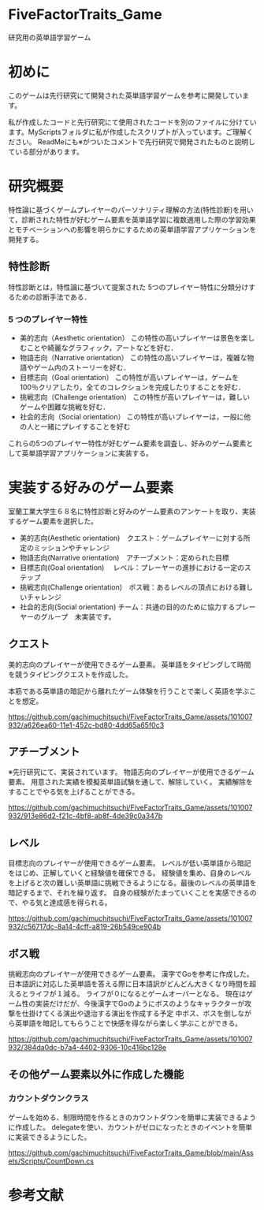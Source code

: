 # FiveFactorTraits_Game
研究用の英単語学習ゲーム
# 初めに
このゲームは先行研究にて開発された英単語学習ゲームを参考に開発しています。

私が作成したコードと先行研究にて使用されたコードを別のファイルに分けています。MyScriptsフォルダに私が作成したスクリプトが入っています。ご理解ください。
ReadMeにも※がついたコメントで先行研究で開発されたものと説明している部分があります。
# 研究概要
特性論に基づくゲームプレイヤーのパーソナリティ理解の方法(特性診断)を用いて，診断された特性が好むゲーム要素を英単語学習に複数適用した際の学習効果とモチベーションへの影響を明らかにするための英単語学習アプリケーションを開発する。
## 特性診断
特性診断とは，特性論に基づいて提案された 5つのプレイヤー特性に分類分けするための診断手法である．
### 5 つのプレイヤー特性
- 美的志向（Aesthetic orientation）
この特性の高いプレイヤーは景色を楽しむことや綺麗なグラフィック，アートなどを好む．
- 物語志向（Narrative orientation）
この特性の高いプレイヤーは，複雑な物語やゲーム内のストーリーを好む．
- 目標志向（Goal orientation）
この特性が高いプレイヤーは，ゲームを 100％クリアしたり，全てのコレクションを完成したりすることを好む．
- 挑戦志向（Challenge orientation）
この特性が高いプレイヤーは，難しいゲームや困難な挑戦を好む．
- 社会的志向（Social orientation）
この特性が高いプレイヤーは，一般に他の人と一緒にプレイすることを好む

これらの5つのプレイヤー特性が好むゲーム要素を調査し、好みのゲーム要素として英単語学習アプリケーションに実装する。
# 実装する好みのゲーム要素
室蘭工業大学生６８名に特性診断と好みのゲーム要素のアンケートを取り、実装するゲーム要素を選択した。
- 美的志向(Aesthetic orientation)　クエスト：ゲームプレイヤーに対する所定のミッションやチャレンジ
- 物語志向(Narrative orientation)　アチーブメント：定められた目標
- 目標志向(Goal orientation)　     レベル：プレーヤーの進捗における一定のステップ
- 挑戦志向(Challenge orientation)　ボス戦：あるレベルの頂点における難しいチャレンジ
- 社会的志向(Social orientation)   チーム：共通の目的のために協力するプレーヤーのグループ　未実装です。

## クエスト
美的志向のプレイヤーが使用できるゲーム要素。
英単語をタイピングして時間を競うタイピングクエストを作成した。

本筋である英単語の暗記から離れたゲーム体験を行うことで楽しく英語を学ぶことを想定。


https://github.com/gachimuchitsuchi/FiveFactorTraits_Game/assets/101007932/a626ea60-11e1-452c-bd80-4dd65a65f0c3


## アチーブメント
※先行研究にて、実装されています。
物語志向のプレイヤーが使用できるゲーム要素。
用意された実績を模擬英単語試験を通して、解除していく。
実績解除をすることでやる気を上げることができる。


https://github.com/gachimuchitsuchi/FiveFactorTraits_Game/assets/101007932/913e86d2-f21c-4bf8-ab8f-4de39c0a347b


## レベル
目標志向のプレイヤーが使用できるゲーム要素。
レベルが低い英単語から暗記をはじめ、正解していくと経験値を確保できる。
経験値を集め、自身のレベルを上げると次の難しい英単語に挑戦できるようになる。最後のレベルの英単語を暗記するまで、それを繰り返す。
自身の経験がたまっていくことを実感できるので、やる気と達成感を得られる。


https://github.com/gachimuchitsuchi/FiveFactorTraits_Game/assets/101007932/c56717dc-8a14-4cff-a819-26b549ce904b


## ボス戦
挑戦志向のプレイヤーが使用できるゲーム要素。
漢字でGoを参考に作成した。
日本語訳に対応した英単語を答える際に日本語訳がどんどん大きくなり時間を超えるとライフが１減る。
ライフが０になるとゲームオーバーとなる。
現在はゲーム性の実装だけだが、今後漢字でGoのようにボスのようなキャラクターが攻撃を仕掛けてくる演出や退治する演出を作成する予定
中ボス、ボスを倒しながら英単語を暗記してもらうことで快感を得ながら楽しく学ぶことができる。



https://github.com/gachimuchitsuchi/FiveFactorTraits_Game/assets/101007932/384da0dc-b7a4-4402-9306-10c416bc128e



## その他ゲーム要素以外に作成した機能
### カウントダウンクラス
ゲームを始める、制限時間を作るときのカウントダウンを簡単に実装できるように作成した。
delegateを使い、カウントがゼロになったときのイベントを簡単に実装できるようにした。

https://github.com/gachimuchitsuchi/FiveFactorTraits_Game/blob/main/Assets/Scripts/CountDown.cs

# 参考文献
